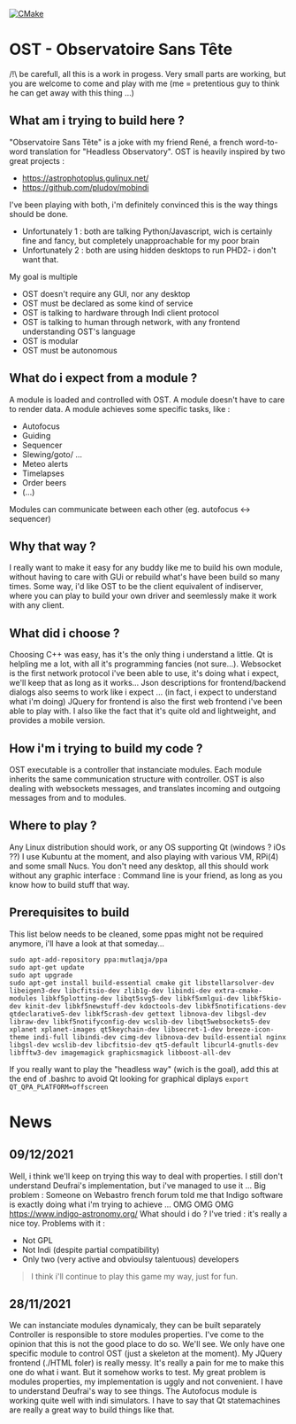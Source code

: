 [![CMake](https://github.com/gehelem/OST/actions/workflows/cmake.yml/badge.svg)](https://github.com/gehelem/OST/actions/workflows/cmake.yml)

# OST - Observatoire Sans Tête
/!\ be carefull, all this is a work in progess.
Very small parts are working, but you are welcome to come and play with me
(me = pretentious guy to think he can get away with this thing ...)

What am i trying to build here ?
--------------------------------
"Observatoire Sans Tête" is a joke with my friend René, a french word-to-word translation for "Headless Observatory".
OST is heavily inspired by two great projects  :
- https://astrophotoplus.gulinux.net/
- https://github.com/pludov/mobindi
 
I've been playing with both, i'm definitely convinced this is the way things should be done.
- Unfortunately 1 : both are talking Python/Javascript, wich is certainly fine and fancy, but completely unapproachable for my poor brain
- Unfortunately 2 : both are using hidden desktops to run PHD2- i don't want that.

My goal is multiple
- OST doesn't require any GUI, nor any desktop 
- OST must be declared as some kind of service
- OST is talking to hardware through Indi client protocol
- OST is talking to human through network, with any frontend understanding OST's language
- OST is modular
- OST must be autonomous

What do i expect from a module ?
--------------------------------
A module is loaded and controlled with OST.
A module doesn't have to care to render data.
A module achieves some specific tasks, like :
- Autofocus
- Guiding
- Sequencer
- Slewing/goto/ ...
- Meteo alerts
- Timelapses 
- Order beers
- (...)

Modules can communicate between each other (eg. autofocus <-> sequencer)

Why that way ?
--------------
I really want to make it easy for any buddy like me to build his own module, 
without having to care with GUi or rebuild what's have been build so many times.
Some way, i'd like OST to be the client equivalent of indiserver, where you can play to build your own driver and seemlessly make it work with any client.


What did i choose ?
-------------------
Choosing C++ was easy, has it's the only thing i understand a little.
Qt is helpling me a lot, with all it's programming fancies (not sure...).
Websocket is the first network protocol i've been able to use, it's doing what i expect, we'll keep that as long as it works...
Json descriptions for frontend/backend dialogs also seems to work like i expect ... (in fact, i expect to understand what i'm doing)
JQuery for frontend is also the first web frontend i've been able to play with. I also like the fact that it's quite old and lightweight, and provides a mobile version.

How i'm i trying to build my code ?
-----------------------------------
OST executable is a controller that instanciate modules.
Each module inherits the same communication structure with controller.
OST is also dealing with websockets messages, and translates incoming and outgoing messages from and to modules.

Where to play ?
---------------

Any Linux distribution should work, or any OS supporting Qt (windows ? iOs ??) 
I use Kubuntu at the moment, and also playing with various VM, RPi(4) and some small Nucs.
You don't need any desktop, all this should work without any graphic interface :
Command line is your friend, as long as you know how to build stuff that way.

Prerequisites to build
----------------------
This list below needs to be cleaned, some ppas might not be required anymore, i'll have a look at that someday...

```
sudo apt-add-repository ppa:mutlaqja/ppa
sudo apt-get update
sudo apt upgrade
sudo apt-get install build-essential cmake git libstellarsolver-dev libeigen3-dev libcfitsio-dev zlib1g-dev libindi-dev extra-cmake-modules libkf5plotting-dev libqt5svg5-dev libkf5xmlgui-dev libkf5kio-dev kinit-dev libkf5newstuff-dev kdoctools-dev libkf5notifications-dev qtdeclarative5-dev libkf5crash-dev gettext libnova-dev libgsl-dev libraw-dev libkf5notifyconfig-dev wcslib-dev libqt5websockets5-dev xplanet xplanet-images qt5keychain-dev libsecret-1-dev breeze-icon-theme indi-full libindi-dev cimg-dev libnova-dev build-essential nginx libgsl-dev wcslib-dev libcfitsio-dev qt5-default libcurl4-gnutls-dev libfftw3-dev imagemagick graphicsmagick libboost-all-dev
```

If you really want to play the "headless way" (wich is the goal), add this at the end of .bashrc to avoid Qt looking for graphical diplays 
`export QT_QPA_PLATFORM=offscreen`


News
====
09/12/2021
----------
Well, i think we'll keep on trying this way to deal with properties. I still don't understand Deufrai's implementation, but i've managed to use it ...
Big problem :
Someone on Webastro french forum told me that Indigo software is exactly doing what i'm trying to achieve ... OMG OMG OMG
https://www.indigo-astronomy.org/
What should i do ? I've tried : it's really a nice toy.
Problems with it :
- Not GPL
- Not Indi (despite partial compatibility)
- Only two (very active and obvioulsy talentuous) developers 
> I think i'll continue to play this game my way, just for fun.


28/11/2021
----------
We can instanciate modules dynamicaly, they can be built separately
Controller is responsible to store modules properties.
I've come to the opinion that this is not the good place to do so. We'll see.
We only have one specific module to control OST (just a skeleton at the moment).
My JQuery frontend (./HTML foler) is really messy.
It's really a pain for me to make this one do what i want. But it somehow works to test.
My great problem is modules properties, my implementation is uggly and not convenient.
I have to understand Deufrai's way to see things.
The Autofocus module is working quite well with indi simulators.
I have to say that Qt statemachines are really a great way to build things like that.


